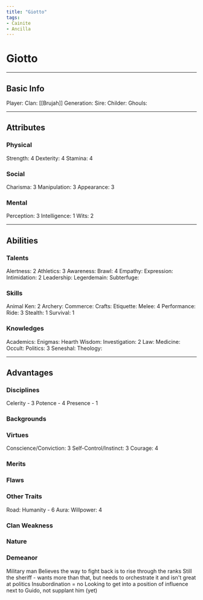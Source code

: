 ```yaml
---
title: "Giotto"
tags:
- Cainite
- Ancilla
---
```

# Giotto
---
## Basic Info
Player: 
Clan: [[Brujah]]
Generation:
Sire:
Childer:
Ghouls:

---

## Attributes
### Physical
Strength: 4
Dexterity: 4
Stamina: 4

### Social
Charisma: 3
Manipulation: 3
Appearance: 3

### Mental
Perception: 3
Intelligence: 1
Wits: 2

---

## Abilities
### Talents
Alertness: 2
Athletics: 3
Awareness:
Brawl: 4
Empathy:
Expression:
Intimidation: 2
Leadership:
Legerdemain:
Subterfuge:

### Skills
Animal Ken: 2
Archery:
Commerce:
Crafts:
Etiquette:
Melee: 4
Performance:
Ride: 3
Stealth: 1
Survival: 1

### Knowledges
Academics:
Enigmas:
Hearth Wisdom:
Investigation: 2
Law:
Medicine:
Occult:
Politics: 3
Seneshal:
Theology:

---

## Advantages
### Disciplines
Celerity - 3
Potence - 4
Presence - 1


### Backgrounds



### Virtues
Conscience/Conviction: 3
Self-Control/Instinct: 3
Courage: 4

### Merits

### Flaws

### Other Traits
Road: Humanity - 6
Aura:
Willpower: 4

### Clan Weakness

### Nature

### Demeanor


Military man
Believes the way to fight back is to rise through the ranks
Still the sheriff - wants more than that, but needs to orchestrate it and isn't great at politics
Insubordination = no
Looking to get into a position of influence next to Guido, not supplant him (yet)